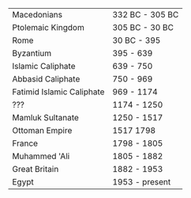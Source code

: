 |||
|---|---|
| Macedonians | 332 BC - 305 BC | 
| Ptolemaic Kingdom | 305 BC - 30 BC |
| Rome | 30 BC - 395 | 
| Byzantium | 395 - 639 |
| Islamic Caliphate | 639 - 750 | 
| Abbasid Caliphate | 750 - 969 | 
| Fatimid Islamic Caliphate | 969 - 1174 | 
| ??? | 1174 - 1250 | 
| Mamluk Sultanate | 1250 - 1517 |
| Ottoman Empire | 1517 1798 | 
| France | 1798 - 1805 | 
| Muhammed 'Ali | 1805 - 1882 | 
| Great Britain | 1882 - 1953 | 
| Egypt | 1953 - present |

